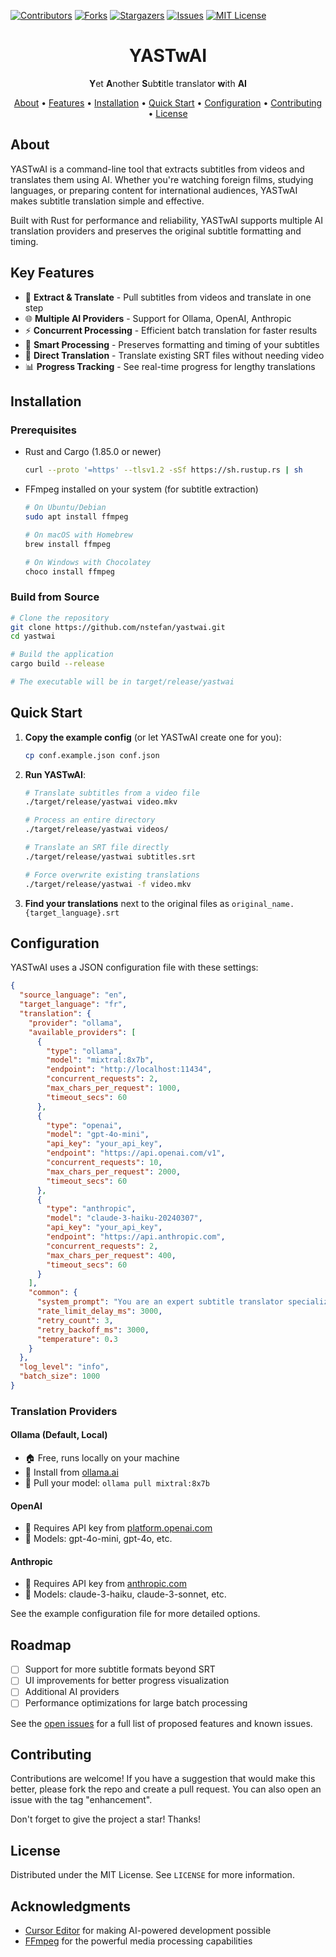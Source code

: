 [![Contributors][contributors-shield]][contributors-url]
[![Forks][forks-shield]][forks-url]
[![Stargazers][stars-shield]][stars-url]
[![Issues][issues-shield]][issues-url]
[![MIT License][license-shield]][license-url]

<div align="center">
  <h1>YASTwAI</h1>
  <p><strong>Y</strong>et <strong>A</strong>nother <strong>S</strong>ub<strong>t</strong>itle translator <strong>w</strong>ith <strong>AI</strong></p>
  
  <p>
    <a href="#about">About</a> •
    <a href="#key-features">Features</a> •
    <a href="#installation">Installation</a> •
    <a href="#quick-start">Quick Start</a> •
    <a href="#configuration">Configuration</a> •
    <a href="#contributing">Contributing</a> •
    <a href="#license">License</a>
  </p>
</div>

## About

YASTwAI is a command-line tool that extracts subtitles from videos and translates them using AI. Whether you're watching foreign films, studying languages, or preparing content for international audiences, YASTwAI makes subtitle translation simple and effective.

Built with Rust for performance and reliability, YASTwAI supports multiple AI translation providers and preserves the original subtitle formatting and timing.

## Key Features

- 🎯 **Extract & Translate** - Pull subtitles from videos and translate in one step
- 🌐 **Multiple AI Providers** - Support for Ollama, OpenAI, Anthropic
- ⚡ **Concurrent Processing** - Efficient batch translation for faster results
- 🧠 **Smart Processing** - Preserves formatting and timing of your subtitles
- 🔄 **Direct Translation** - Translate existing SRT files without needing video
- 📊 **Progress Tracking** - See real-time progress for lengthy translations

## Installation

### Prerequisites

* Rust and Cargo (1.85.0 or newer)
  ```sh
  curl --proto '=https' --tlsv1.2 -sSf https://sh.rustup.rs | sh
  ```
* FFmpeg installed on your system (for subtitle extraction)
  ```sh
  # On Ubuntu/Debian
  sudo apt install ffmpeg
  
  # On macOS with Homebrew
  brew install ffmpeg
  
  # On Windows with Chocolatey
  choco install ffmpeg
  ```

### Build from Source

```sh
# Clone the repository
git clone https://github.com/nstefan/yastwai.git
cd yastwai

# Build the application
cargo build --release

# The executable will be in target/release/yastwai
```

## Quick Start

1. **Copy the example config** (or let YASTwAI create one for you):
   ```sh
   cp conf.example.json conf.json
   ```

2. **Run YASTwAI**:
   ```sh
   # Translate subtitles from a video file
   ./target/release/yastwai video.mkv

   # Process an entire directory
   ./target/release/yastwai videos/

   # Translate an SRT file directly
   ./target/release/yastwai subtitles.srt

   # Force overwrite existing translations
   ./target/release/yastwai -f video.mkv
   ```

3. **Find your translations** next to the original files as `original_name.{target_language}.srt`

## Configuration

YASTwAI uses a JSON configuration file with these settings:

```json
{
  "source_language": "en",
  "target_language": "fr",
  "translation": {
    "provider": "ollama",
    "available_providers": [
      {
        "type": "ollama",
        "model": "mixtral:8x7b",
        "endpoint": "http://localhost:11434",
        "concurrent_requests": 2,
        "max_chars_per_request": 1000,
        "timeout_secs": 60
      },
      {
        "type": "openai",
        "model": "gpt-4o-mini",
        "api_key": "your_api_key",
        "endpoint": "https://api.openai.com/v1",
        "concurrent_requests": 10,
        "max_chars_per_request": 2000,
        "timeout_secs": 60
      },
      {
        "type": "anthropic",
        "model": "claude-3-haiku-20240307",
        "api_key": "your_api_key",
        "endpoint": "https://api.anthropic.com",
        "concurrent_requests": 2,
        "max_chars_per_request": 400,
        "timeout_secs": 60
      }
    ],
    "common": {
      "system_prompt": "You are an expert subtitle translator specializing in {source_language} to {target_language} translation. Your task is to translate subtitle text PRECISELY while following these CRITICAL RULES:\n\n1. TRANSLATE EVERY SINGLE SUBTITLE - never skip any line or leave anything untranslated.\n2. PRESERVE EXACT FORMATTING - keep ALL special tags (like \{\\an8}), line breaks, and punctuation in the EXACT SAME POSITION as the original.\n3. MAINTAIN EXACT NUMBER OF LINES - your output MUST have the SAME number of lines as the input.\n4. PRESERVE TIMING CONSIDERATIONS - keep translations concise enough to be read in the same timeframe.\n5. PRESERVE MEANING AND CONTEXT - capture cultural nuances accurately.\n6. MAINTAIN TONE AND REGISTER - preserve formality level, slang, humor, and emotional tone.\n7. KEEP SPECIAL CHARACTERS INTACT - never modify or remove format codes like \{\\an8} or any other technical markers.\n8. RESPECT SUBTITLE LENGTH - translations should ideally be similar in length to maintain readability.\n\nFor each subtitle I send you, you MUST return a complete translation. Missing translations are NOT acceptable under any circumstances.",
      "rate_limit_delay_ms": 3000,
      "retry_count": 3,
      "retry_backoff_ms": 3000,
      "temperature": 0.3
    }
  },
  "log_level": "info",
  "batch_size": 1000
}
```

### Translation Providers

#### Ollama (Default, Local)
- 🏠 Free, runs locally on your machine
- 🔗 Install from [ollama.ai](https://ollama.ai/)
- 🧩 Pull your model: `ollama pull mixtral:8x7b`

#### OpenAI
- 🔑 Requires API key from [platform.openai.com](https://platform.openai.com/)
- 🧠 Models: gpt-4o-mini, gpt-4o, etc.

#### Anthropic
- 🔑 Requires API key from [anthropic.com](https://www.anthropic.com/)
- 🧠 Models: claude-3-haiku, claude-3-sonnet, etc.

See the example configuration file for more detailed options.

## Roadmap

- [ ] Support for more subtitle formats beyond SRT
- [ ] UI improvements for better progress visualization
- [ ] Additional AI providers
- [ ] Performance optimizations for large batch processing

See the [open issues](https://github.com/nstefan/yastwai/issues) for a full list of proposed features and known issues.

## Contributing

Contributions are welcome! If you have a suggestion that would make this better, please fork the repo and create a pull request. You can also open an issue with the tag "enhancement".

Don't forget to give the project a star! Thanks!

## License

Distributed under the MIT License. See `LICENSE` for more information.

## Acknowledgments

* [Cursor Editor](https://cursor.sh/) for making AI-powered development possible
* [FFmpeg](https://ffmpeg.org/) for the powerful media processing capabilities

<!-- MARKDOWN LINKS & IMAGES -->
[contributors-shield]: https://img.shields.io/github/contributors/nstefan/yastwai.svg?style=for-the-badge
[contributors-url]: https://github.com/nstefan/yastwai/graphs/contributors
[forks-shield]: https://img.shields.io/github/forks/nstefan/yastwai.svg?style=for-the-badge
[forks-url]: https://github.com/nstefan/yastwai/network/members
[stars-shield]: https://img.shields.io/github/stars/nstefan/yastwai.svg?style=for-the-badge
[stars-url]: https://github.com/nstefan/yastwai/stargazers
[issues-shield]: https://img.shields.io/github/issues/nstefan/yastwai.svg?style=for-the-badge
[issues-url]: https://github.com/nstefan/yastwai/issues
[license-shield]: https://img.shields.io/github/license/nstefan/yastwai.svg?style=for-the-badge
[license-url]: https://github.com/nstefan/yastwai/blob/master/LICENSE

